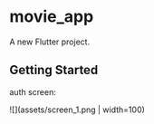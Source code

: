 # movie_app

A new Flutter project.

## Getting Started


auth screen:

![](assets/screen_1.png | width=100)
